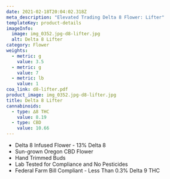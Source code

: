 ```yaml
---
date: 2021-02-18T20:04:02.318Z
meta_description: "Elevated Trading Delta 8 Flower: Lifter"
templateKey: product-details
imageInfo:
  image: img_0352.jpg-d8-lifter.jpg
  alt: Delta 8 Lifter
category: Flower
weights:
  - metric: g
    value: 3.5
  - metric: g
    value: 7
  - metric: lb
    value: 1
coa_link: d8-lifter.pdf
product_image: img_0352.jpg-d8-lifter.jpg
title: Delta 8 Lifter
cannabinoids:
  - type: ∆8 THC
    value: 8.19
  - type: CBD
    value: 10.66
---
```


- Delta 8 Infused Flower - 13% Delta 8
- Sun-grown Oregon CBD Flower
- Hand Trimmed Buds
- Lab Tested for Compliance and No Pesticides
- Federal Farm Bill Compliant - Less Than 0.3% Delta 9 THC
